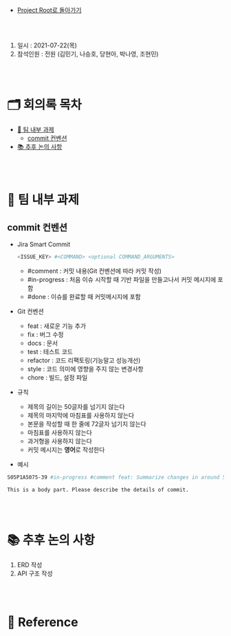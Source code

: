 - [Project Root로 돌아가기](../../README.md)

<br><br>

1. 일시 : 2021-07-22(목)
2. 참석인원 : 전원 (김민기, 나승호, 당현아, 박나영, 조현민)

<br><br>

# 🗂 회의록 목차

- [💪 팀 내부 과제](#-팀-내부-과제)
   - [commit 컨벤션](#commit-컨벤션)
- [📚 추후 논의 사항](#-추후-논의-사항)


<br><br>

# 💪 팀 내부 과제

## commit 컨벤션

- Jira Smart Commit

  ```bash
  <ISSUE_KEY> #<COMMAND> <optional COMMAND_ARGUMENTS>
  ```

  - \#comment : 커밋 내용(Git 컨벤션에 따라 커밋 작성)
  - \#in-progress : 처음 이슈 시작할 때 기반 파일을 만들고나서 커밋 메시지에 포함
  - \#done : 이슈를 완료할 때 커밋메시지에 포함

- Git 컨벤션

  - feat : 새로운 기능 추가
  - fix : 버그 수정
  - docs : 문서
  - test : 테스트 코드
  - refactor : 코드 리팩토링(기능말고 성능개선)
  - style : 코드 의미에 영향을 주지 않는 변경사항
  - chore : 빌드, 설정 파일

- 규칙

  - 제목의 길이는 50글자를 넘기지 않는다
  - 제목의 마지막에 마침표를 사용하지 않는다
  - 본문을 작성할 때 한 줄에 72글자 넘기지 않는다
  - 마침표를 사용하지 않는다
  - 과거형을 사용하지 않는다
  - 커밋 메시지는 **영어**로 작성한다

- 예시

```bash
S05P1A5075-39 #in-progress #comment feat: Summarize changes in around 50 characters or less

This is a body part. Please describe the details of commit.
```




<br><br>

# 📚 추후 논의 사항

1. ERD 작성
2. API 구조 작성

<br><br>

# 🔖 Reference
